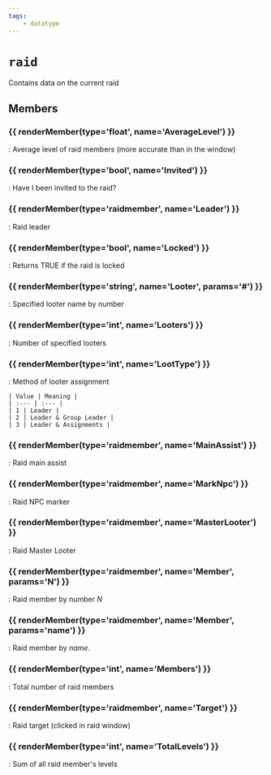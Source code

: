 ```yaml
---
tags:
    - datatype
---
```

# `raid`

Contains data on the current raid

## Members

### {{ renderMember(type='float', name='AverageLevel') }}

:   Average level of raid members (more accurate than in the window)

### {{ renderMember(type='bool', name='Invited') }}

:   Have I been invited to the raid?

### {{ renderMember(type='raidmember', name='Leader') }}

:   Raid leader

### {{ renderMember(type='bool', name='Locked') }}

:   Returns TRUE if the raid is locked

### {{ renderMember(type='string', name='Looter', params='#') }}

:   Specified looter name by number

### {{ renderMember(type='int', name='Looters') }}

:   Number of specified looters

### {{ renderMember(type='int', name='LootType') }}

:   Method of looter assignment

    | Value | Meaning |
    | :--- | :--- |
    | 1 | Leader |
    | 2 | Leader & Group Leader |
    | 3 | Leader & Assignments |

### {{ renderMember(type='raidmember', name='MainAssist') }}

:   Raid main assist

### {{ renderMember(type='raidmember', name='MarkNpc') }}

:   Raid NPC marker

### {{ renderMember(type='raidmember', name='MasterLooter') }}

:   Raid Master Looter

### {{ renderMember(type='raidmember', name='Member', params='N') }}

:   Raid member by number _N_

### {{ renderMember(type='raidmember', name='Member', params='name') }}

:   Raid member by _name_.

### {{ renderMember(type='int', name='Members') }}

:   Total number of raid members

### {{ renderMember(type='raidmember', name='Target') }}

:   Raid target (clicked in raid window)

### {{ renderMember(type='int', name='TotalLevels') }}

:   Sum of all raid member's levels


[bool]: datatype-bool.md
[float]: datatype-float.md
[int]: datatype-int.md
[raidmember]: datatype-raidmember.md
[string]: datatype-string.md
